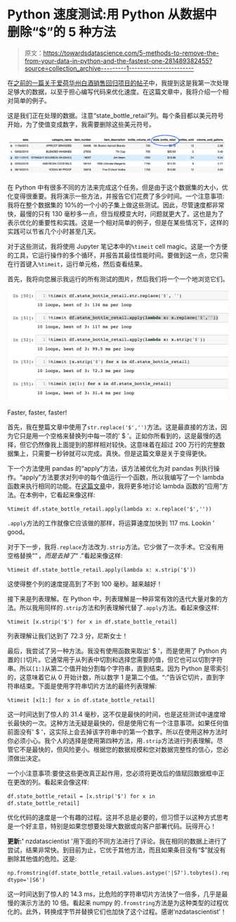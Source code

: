 # Python 速度测试:用 Python 从数据中删除“$”的 5 种方法

> 原文：<https://towardsdatascience.com/5-methods-to-remove-the-from-your-data-in-python-and-the-fastest-one-281489382455?source=collection_archive---------1----------------------->

在[之前的一篇关于爱荷华州白酒销售回归项目的帖子](https://medium.com/@chaimgluck1/predicting-iowa-liquor-sales-9f3932ab1ed)中，我提到这是我第一次处理足够大的数据，以至于担心编写代码来优化速度。在这篇文章中，我将介绍一个相对简单的例子。

这是我们正在处理的数据。注意“state_bottle_retail”列。每个条目都以美元符号开始，为了使值变成数字，我需要删除这些美元符号。

![](img/ba14a990fdbcb2c4b140bff10a1c077c.png)

在 Python 中有很多不同的方法来完成这个任务。但是由于这个数据集的大小，优化变得很重要。我将演示一些方法，并报告它们花费了多少时间。一个注意事项:我将在整个数据集的 10%的一个小的子集上做这些测试。因此，尽管速度都非常快，最慢的只有 130 毫秒多一点，但当规模变大时，问题就更大了。这也是为了表示优化的重要性和实践。这是一个相对简单的例子，但是在某些情况下，这样的实践可以节省几个小时甚至几天。

对于这些测试，我将使用 Jupyter 笔记本中的`%timeit` cell magic。这是一个方便的工具，它运行操作的多个循环，并报告其最佳性能时间。要做到这一点，您只需在行首键入`%timeit`，运行单元格，然后查看结果。

首先，我将向您展示我运行的所有测试的图片，然后我们将一个一个地浏览它们。

![](img/829482332c2828755be4de51482a47c3.png)

Faster, faster, faster!

首先，我在整篇文章中使用了`str.replace('$','')`方法。这是最直接的方法，因为它只是用一个空格来替换列中每一项的' $ '。正如你所看到的，这是最慢的选择，但它仍然像我上面提到的那样相对较快。这意味着在超过 200 万行的完整数据集上，只需要一秒钟就可以完成。真快。但是这篇文章是关于变得更快。

下一个方法使用 pandas 的“apply”方法，该方法被优化为对 pandas 列执行操作。“apply”方法要求对列中的每个值运行一个函数，所以我编写了一个 lambda 函数来执行相同的功能。在[这篇文章](https://medium.com/@chaimgluck1/have-messy-text-data-clean-it-with-simple-lambda-functions-645918fcc2fc)中，我将更多地讨论 lambda 函数的“应用”方法。在本例中，它看起来像这样:

```
%timeit df.state_bottle_retail.apply(lambda x: x.replace('$',''))
```

`.apply`方法的工作就像它应该做的那样，将运算速度加快到 117 ms. Lookin ' good。

对于下一步，我将`.replace`方法改为`.strip`方法。它少做了一次手术。它没有用空格替换“$”，而是去掉了“$ .”看起来像这样:

```
%timeit df.state_bottle_retail.apply(lambda x: x.strip('$'))
```

这使得整个列的速度提高到了不到 100 毫秒。越来越好！

接下来是列表理解。在 Python 中，列表理解是一种非常有效的迭代大量对象的方法。所以我用同样的`.strip`方法和列表理解代替了`.apply`方法。看起来像这样:

```
%timeit [x.strip('$') for x in df.state_bottle_retail]
```

列表理解让我们达到了 72.3 分，尼斯女士！

最后，我尝试了另一种方法。我没有使用函数来取出' $ '，而是使用了 Python 内置的`[]`切片。它通常用于从列表中切割和选择您需要的值，但它也可以切割字符串。所以`[1:]`从第二个值开始分割每个字符串，直到结束。因为 Python 是零索引的，这意味着它从 0 开始计数，所以数字 1 是第二个值。“:”告诉它切片，直到字符串结束。下面是使用字符串切片方法的最终列表理解:

```
%timeit [x[1:] for x in df.state_bottle_retail]
```

这一时间达到了惊人的 31.4 毫秒，这不仅是最快的时间，也是这些测试中速度增长最快的一次。这种方法无疑是最快的，但是使用它有一个注意事项。如果任何值前面没有' $ '，这实际上会去掉该字符串中的第一个数字。所以在使用这种方法时你必须小心。我个人的选择是使用第四种方法，用`.strip`方法进行列表理解。尽管它不是最快的，但风险更小。根据您的数据规模和您对数据完整性的信心，您必须做出决定。

一个小注意事项:要使这些更改真正起作用，您必须将更改后的值赋回数据框中正在更改的列。看起来会像这样:

```
df.state_bottle_retail = [x.strip('$') for x in df.state_bottle_retail]
```

优化代码的速度是一个有趣的过程。这并不总是必要的，但习惯于以这种方式思考是一个好主意，特别是如果您想要处理大数据或向客户部署代码。玩得开心！

**更新:'** nzdatascientist '用下面的不同方法进行了评论。我在相同的数据上进行了尝试，结果非常快。到目前为止，它优于其他方法，而且如果条目没有“$”就没有删除其他值的危险。这是:

```
np.fromstring(df.state_bottle_retail.values.astype('|S7').tobytes().replace(b'$',b''), dtype='|S6')
```

这一时间达到了惊人的 14.3 ms，比危险的字符串切片方法快了一倍多，几乎是最慢的演示方法的 10 倍。看起来 numpy 的`.fromstring`方法是为这种类型的过程优化的。此外，转换成字节并替换它们也加快了这个过程。感谢‘nzdatascientist’！